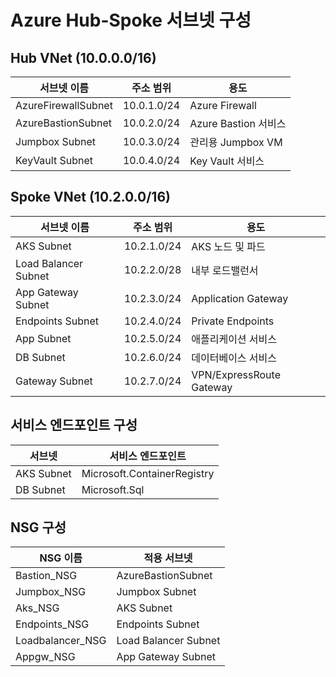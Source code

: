 # Azure Hub-Spoke 서브넷 구성

## Hub VNet (10.0.0.0/16)

| 서브넷 이름 | 주소 범위 | 용도 |
|------------|-----------|------|
| AzureFirewallSubnet | 10.0.1.0/24 | Azure Firewall |
| AzureBastionSubnet | 10.0.2.0/24 | Azure Bastion 서비스 |
| Jumpbox Subnet | 10.0.3.0/24 | 관리용 Jumpbox VM |
| KeyVault Subnet | 10.0.4.0/24 | Key Vault 서비스 |

## Spoke VNet (10.2.0.0/16)

| 서브넷 이름 | 주소 범위 | 용도 |
|------------|-----------|------|
| AKS Subnet | 10.2.1.0/24 | AKS 노드 및 파드 |
| Load Balancer Subnet | 10.2.2.0/28 | 내부 로드밸런서 |
| App Gateway Subnet | 10.2.3.0/24 | Application Gateway |
| Endpoints Subnet | 10.2.4.0/24 | Private Endpoints |
| App Subnet | 10.2.5.0/24 | 애플리케이션 서비스 |
| DB Subnet | 10.2.6.0/24 | 데이터베이스 서비스 |
| Gateway Subnet | 10.2.7.0/24 | VPN/ExpressRoute Gateway |

## 서비스 엔드포인트 구성

| 서브넷 | 서비스 엔드포인트 |
|--------|-------------------|
| AKS Subnet | Microsoft.ContainerRegistry |
| DB Subnet | Microsoft.Sql |

## NSG 구성

| NSG 이름 | 적용 서브넷 |
|----------|-------------|
| Bastion_NSG | AzureBastionSubnet |
| Jumpbox_NSG | Jumpbox Subnet |
| Aks_NSG | AKS Subnet |
| Endpoints_NSG | Endpoints Subnet |
| Loadbalancer_NSG | Load Balancer Subnet |
| Appgw_NSG | App Gateway Subnet | 